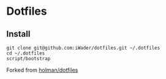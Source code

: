 # Dotfiles

## Install

```
git clone git@github.com:iWader/dotfiles.git ~/.dotfiles
cd ~/.dotfiles
script/bootstrap
```

Forked from [holman/dotfiles](https://github.com/holman/dotfiles)
